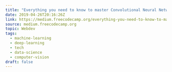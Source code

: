 ```yaml
---
title: "Everything you need to know to master Convolutional Neural Networks"
date: 2019-04-26T20:16:26Z
link: https://medium.freecodecamp.org/everything-you-need-to-know-to-master-convolutional-neural-networks-ef98ca3c7655?source=rss----336d898217ee---4
source: medium.freecodecamp.org
topic: Webdev
tags:
  - machine-learning
  - deep-learning
  - tech
  - data-science
  - computer-vision
draft: false
---
```

